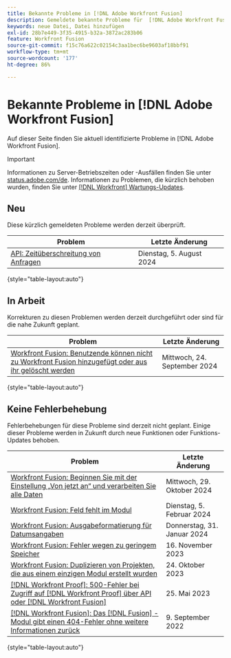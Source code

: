 ```yaml
---
title: Bekannte Probleme in [!DNL Adobe Workfront Fusion]
description: Gemeldete bekannte Probleme für  [!DNL Adobe Workfront Fusion]
keywords: neue Datei, Datei hinzufügen
exl-id: 28b7e449-3f35-4915-b32a-3872ac283b06
feature: Workfront Fusion
source-git-commit: f15c76a622c02154c3aa1bec6be9603af18bbf91
workflow-type: tm+mt
source-wordcount: '177'
ht-degree: 86%

---
```


# Bekannte Probleme in [!DNL Adobe Workfront Fusion]

Auf dieser Seite finden Sie aktuell identifizierte Probleme in [!DNL Adobe Workfront Fusion].

>[!IMPORTANT]
>
>Informationen zu Server-Betriebszeiten oder -Ausfällen finden Sie unter [status.adobe.com/de](https://status.adobe.com/de). Informationen zu Problemen, die kürzlich behoben wurden, finden Sie unter [[!DNL Workfront] Wartungs-Updates](../maintenance/current-updates.md).

## Neu

Diese kürzlich gemeldeten Probleme werden derzeit überprüft.

| **Problem** | **Letzte Änderung** |
| -----------------------------------------------------------------| ----------------- |
| [API: Zeitüberschreitung von Anfragen](known-issues-workfront/wf-api-request-timing-out.md) | Dienstag, 5. August 2024 |

{style="table-layout:auto"}

## In Arbeit

Korrekturen zu diesen Problemen werden derzeit durchgeführt oder sind für die nahe Zukunft geplant.

| **Problem** | **Letzte Änderung** |
| -----------------------------------------------------------------| ----------------- |
| [Workfront Fusion: Benutzende können nicht zu Workfront Fusion hinzugefügt oder aus ihr gelöscht werden](known-issues-workfront-fusion/fusion-cannot-manage-users.md) | Mittwoch, 24. September 2024 |

{style="table-layout:auto"}

## Keine Fehlerbehebung

Fehlerbehebungen für diese Probleme sind derzeit nicht geplant. Einige dieser Probleme werden in Zukunft durch neue Funktionen oder Funktions-Updates behoben.

| **Problem** | **Letzte Änderung** |
| -----------------------------------------------------------------| ----------------- |
| [Workfront Fusion: Beginnen Sie mit der Einstellung „Von jetzt an“ und verarbeiten Sie alle Daten](known-issues-workfront-fusion/fusion-from-now-on-processing-all-data.md) | Mittwoch, 29. Oktober 2024 |
| [Workfront Fusion: Feld fehlt im Modul](known-issues-workfront-fusion/fusion-field-missing-watch-field.md) | Dienstag, 5. Februar 2024 |
| [Workfront Fusion: Ausgabeformatierung für Datumsangaben](known-issues-workfront-fusion/fusion-output-formatting-for-dates.md) | Donnerstag, 31. Januar 2024 |
| [Workfront Fusion: Fehler wegen zu geringem Speicher](known-issues-workfront-fusion/fusion-low-memory-error.md) | 16. November 2023 |
| [Workfront Fusion: Duplizieren von Projekten, die aus einem einzigen Modul erstellt wurden](known-issues-workfront-fusion/fusion-duplicate-projects-created.md) | 24. Oktober 2023 |
| [[!DNL Workfront Proof]: 500-Fehler bei Zugriff auf [!DNL Workfront Proof] über API oder [!DNL Workfront Fusion]](known-issues-workfront-proof/proof-500-error-getallproofs.md) | 25. Mai 2023 |
| [[!DNL Workfront Fusion]: Das  [!DNL Fusion] -Modul gibt einen 404-Fehler ohne weitere Informationen zurück](known-issues-workfront-fusion/fusion-404-error-no-description.md) | 9. September 2022 |

{style="table-layout:auto"}
